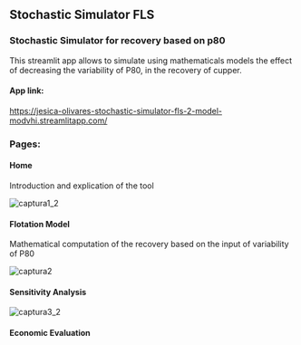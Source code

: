 ## Stochastic Simulator FLS

### Stochastic Simulator for recovery based on p80

This streamlit app allows to simulate using mathematicals models the effect of decreasing the variability of P80, in the recovery of cupper. 

#### App link:
https://jesica-olivares-stochastic-simulator-fls-2-model-modvhi.streamlitapp.com/

### Pages:

#### Home
Introduction and explication of the tool

![captura1_2](https://user-images.githubusercontent.com/79235844/195937658-9e498d0c-d5b2-4325-8ae3-0437f0b6b2ea.png)


#### Flotation Model

Mathematical computation of the recovery based on the input of variability of P80

![captura2](https://user-images.githubusercontent.com/79235844/195936954-b0ec02a2-f864-49d2-b02f-73d9495de475.png)


#### Sensitivity Analysis

![captura3_2](https://user-images.githubusercontent.com/79235844/195939371-7e8f5631-ff96-4c7a-9257-5bc59fcbc1c3.png)


#### Economic Evaluation


